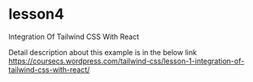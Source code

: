 # lesson4
 Integration Of Tailwind CSS With React

Detail description about this example is in the below link
https://coursecs.wordpress.com/tailwind-css/lesson-1-integration-of-tailwind-css-with-react/
